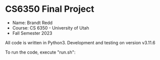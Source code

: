 # CS6350 Final Project
* Name: Brandt Redd
* Course: CS 6350 - University of Utah
* Fall Semester 2023

All code is written in Python3. Development and testing on version v3.11.6

To run the code, execute "run.sh":
